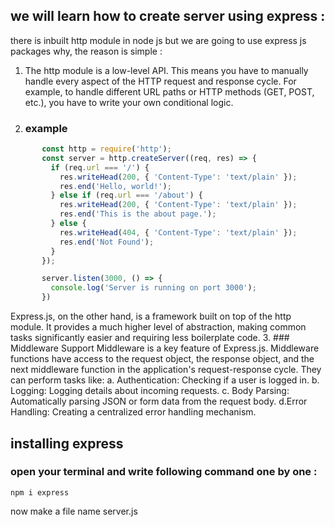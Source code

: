 ## we will learn how to create server using express : 
there is inbuilt http module in node js but we are going to use express js packages why, the reason is simple :
1. The http module is a low-level API. This means you have to manually handle every aspect of the HTTP request and response cycle. For example, to handle different URL paths or HTTP methods (GET, POST, etc.), you have to write your own conditional logic.
2. ### example
 ```javascript
        const http = require('http');
        const server = http.createServer((req, res) => {
          if (req.url === '/') {
            res.writeHead(200, { 'Content-Type': 'text/plain' });
            res.end('Hello, world!');
          } else if (req.url === '/about') {
            res.writeHead(200, { 'Content-Type': 'text/plain' });
            res.end('This is the about page.');
          } else {
            res.writeHead(404, { 'Content-Type': 'text/plain' });
            res.end('Not Found');
          }
        });

        server.listen(3000, () => {
          console.log('Server is running on port 3000');
        })
```
Express.js, on the other hand, is a framework built on top of the http module. It provides a much higher level of abstraction, making common tasks significantly easier and requiring less boilerplate code.
3. ### Middleware Support
Middleware is a key feature of Express.js. Middleware functions have access to the request object, the response object, and the next middleware function in the application's request-response cycle. They can perform tasks like:
a. Authentication: Checking if a user is logged in.
b. Logging: Logging details about incoming requests.
c. Body Parsing: Automatically parsing JSON or form data from the request body.
d.Error Handling: Creating a centralized error handling mechanism.
## installing express


### open your terminal and write following command one by one :
`npm i express`
     
now make a file name server.js

